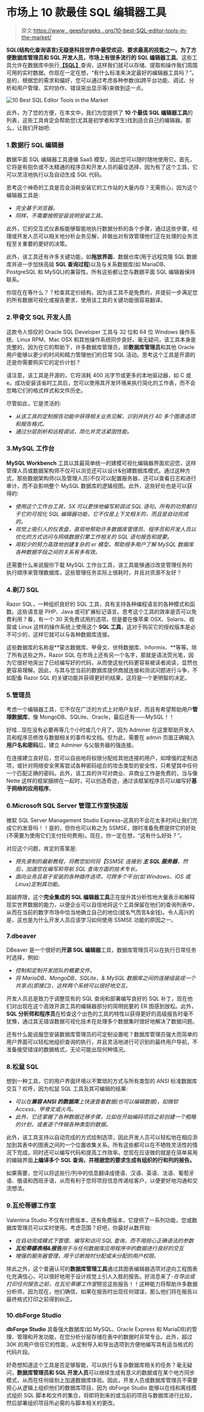# 市场上 10 款最佳 SQL 编辑器工具

> 原文:[https://www . geesforgeks . org/10-best-SQL-editor-tools-in-the-market/](https://www.geeksforgeeks.org/10-best-sql-editor-tools-in-the-market/)

**SQL(结构化查询语言)**无疑是科技世界中最受欢迎、要求最高的技能之一。为了方便数据库管理员和 SQL 开发人员，市场上有很多**流行的 SQL 编辑器工具**。这些工具允许在数据库中执行[**【SQL】**](https://www.geeksforgeeks.org/sql-tutorial/)查询，这样我们就可以存储、提取和操作我们周围可用的实时数据。你现在一定在想，“有什么标准来决定最好的编辑器工具吗？”。是的，根据您的需求和偏好，您可以通过考虑各种参数(如跨平台功能、调试、分析和用户管理、实时协作、错误突出显示等)来做到这一点。

![10 Best SQL Editor Tools in the Market](img/c019d20ae68fd40ce05c167aad008ddd.png)

此外，为了您的方便，在本文中，我们为您提供了 **10 个最佳 SQL 编辑器工具**的列表，这些工具肯定会帮助您(尤其是初学者和学生)找到适合自己的编辑器。那么，让我们开始吧:

### 1.数据行 SQL 编辑器

数据平面 SQL 编辑器工具遵循 SaaS 模型，因此您可以随时随地使用它。首先，它将是有抱负或不太精通的程序员和开发人员的最佳选择，因为有了这个工具，它可以灵活地执行以及自动生成 SQL 代码。

思考这个神奇的工具是否会消耗安装它的工作站的大量内存？无需担心，因为这个编辑器工具是:

*   *完全基于浏览器。*
*   *同样，不需要按照安装说明安装工具。*

此外，它的交互式仪表板能够智能地执行数据分析的各个步骤，通过这些步骤，经理或开发人员可以相关地分析业务见解，并做出对有效管理他们正在处理的业务流程至关重要的更好的决策。

此外，该工具还有许多关键功能，如**拖放界面**、数据仓库(用于远程克隆 SQL 数据库并进一步加快高级 **SQL 查询过程**)以及与关系数据库(如 MariaDB、PostgreSQL 和 MySQL)的兼容性。所有这些都让您与数据平面 SQL 编辑器保持联系。

你现在在等什么？？检查其定价结构，因为该工具不是免费的，并提前一步满足您的所有数据可视化或报告要求，使用该工具的关键功能很容易翻译。

### 2.甲骨文 SQL 开发人员

这款令人惊叹的 Oracle SQL Developer 工具与 32 位和 64 位 Windows 操作系统、Linux RPM、Mac OSX 和其他操作系统同步良好。毫无疑问，该工具本身是完整的，因为在它的帮助下，许多数据库管理员，即**数据库管理员**和其他 Oracle 用户能够以更少的时间和精力管理他们的日常 SQL 活动。思考这个工具是开源的还是你需要购买它的定价计划？

请注意，该工具是开源的，它将消耗 400 兆字节或更多的本地驱动器，如 C 或 e。成功安装该省时工具后，您可以使用其开发环境来执行简化的工作表，而不会忽略它们的格式样式和文件历史。

尽管如此，它是灵活的:

*   *从该工具的定制报告功能中获得相关业务见解，识别并执行 40 多个图表选项和报告格式。*
*   *通过分层剖析和远程调试，简化并灵活紧固性能。*

### 3.MySQL 工作台

**MySQL Workbench** 工具以其最简单统一的建模可视化编辑器界面欢迎您，这样管理人员或数据架构师不仅可以浏览还可以设计&创建数据库模式。通过这种方式，那些数据架构师(以及管理人员)不仅可以配置服务器，还可以查看日志和进行审计，而不会影响整个 MySQL 数据库的逻辑视图。此外，这些好处也是可以获得的:

*   *使用这个工作台工具，5X 可以更快地编写和调试 SQL 语句。所有的功劳都归于它的可视化 SQL 编辑器功能，它不仅是上下文相关的，而且是自动完成的。*
*   *视觉上吸引人的仪表盘，直观地帮助许多数据库管理员、程序员和开发人员以优化的方式访问与网络数据引擎工作相关的 SQL 语句报告和提要。*
*   *用较少的努力高效地创建复杂的 er 模型，帮助很多用户了解 MySQL 数据库各种数据字段之间的关系有多有效。*

还需要什么来说服你下载 MySQL 工作台工具，该工具能够通过改变管理任务的执行顺序来管理数据库，这些管理任务实际上很耗时，并且对资源不友好？

### 4.剃刀 SQL

Razor SQL，一种组织良好的 SQL 工具，具有支持各种编程语言的各种模式和函数。这些语言是 PHP、Java 或可扩展标记语言。思考这个工具的效率是否可以免费利用？看，有一个 30 天免费试用的选项，但是要在像苹果 OSX、Solaris、视窗或 Linux 这样的操作系统上使用这个 **SQL 工具**，这对于购买它的授权版本是必不可少的，这样它就可以与各种数据库连接。

这些数据库的名称是**蒙古数据库、甲骨文、伏特数据库、Informix、**等等。除了所有这些之外，Razor SQL 在市场上还有另一个名字，那就是语法荧光笔，因为它很好地突出了已经编写好的代码，从而使这些代码更容易被读者阅读，显然也更容易理解。因此，与其与您当前的数据库提供商就连接和测试问题进行斗争，不如配备 Razor SQL 的关键功能并获得更好的结果，这将是一个更明智的决定。

### 5.管理员

考虑一个编辑器工具，它不仅在广泛的方式上对用户友好，而且有希望帮助用户**管理数据库**，像 MongoDB、SQLite、Oracle，最后还有——MySQL！！

好哇…现在没有必要再等几个小时或几个月了，因为 Adminer 在这里帮助开发人员和程序员修改与数据相关的事件和文档。但为此，需要在 admin 页面正确输入**用户名和密码**后，建立 Adminer 与父服务器的强连接。

在连接建立良好后，您可以自由地将权限分配给其他连接的用户，如增强的定制选项，或针对网络安全黑客尝试各种密码组合的攻击类型的安全性，只希望其中任何一个匹配正确的密码。此外，该工具的许可对商业、非商业工作是免费的，当与像 Nette 这样的框架捆绑在一起时，可以创造奇迹，通过该框架程序员可以编写好**基于网络的应用程序**。

### 6.Microsoft SQL Server 管理工作室快速版

微软 SQL Server Management Studio Express–这真的不会花太多时间让我们完成它的发音吗！！是的，但你也可以称之为 SSMSE，随时准备免费提供它的好处(不需要为使用它们支付任何费用)。现在，你一定在想，“这有什么好处？”。

对应这个问题，肯定的答案是:

*   *预先录制的最新教程，将教您如何将【SSMSE 连接到* ***主 SQL 服务器**，然后，加速您在编写和导航 SQL 查询方面的技术专长。*
*   *面向业务且易于安装的各种插件选项，可跨多个平台(如 Windows、iOS 或 Linux)定制其功能。*

超越界限，这个**完全集成的 SQL 编辑器工具**正在提升其分析性地大量表示和解释现实世界数据的能力，以便企业可以自信地将这个工具保留在他们的查询列表中，从而在当前的数字市场中恰当地确立自己的地位(就名气而言&金钱)。令人高兴的是，这也是为什么开发人员应该学习如何使用 SSMSE 功能的原因之一。

### 7.dbeaver

DBeaver 是一个很好的**开源 SQL 编辑器**工具，数据库管理员可以在执行日常任务时选择，例如:

*   *控制和定制开发团队的概要文件。*
*   *将 MariaDB、MongoDB、SQLite、& MySQL 数据库之间的连接组装成一个共享点(即接口)，这样两个系统可以很好地交互。*

开发人员总是致力于调整现有的 SQL 查询和部署编写良好的 SQL 补丁，现在他们对出现在这个高效开源工具的编辑器部分的简明扼要的 ER 图感到放松。此外， **SQL 分析师和程序员**在检查这个出色的工具的特性以获得更好的高级报告时毫不犹豫，通过其无错误数据可视化技术在处理多个数据集时很好地解决了数据问题。

还有什么能说服您安装数据库管理员的可定制设置呢？数据库管理员强大而简单的用户界面可以轻松地组织查询的执行，并且灵活地进行可识别的最终用户导航，不准备接受错误的数据格式，无论可能出现何种情况。

### 8.松鼠 SQL

想到一种工具，它的用户界面环境以不繁琐的方式与所有类型的 ANSI 标准数据库交互？欢呼，因为松鼠 SQL 工具及其可编辑的结果:

*   *可以在**兼容 ANSI 的数据库**上快速查看数据(也可以编辑数据)，如微软 Access、甲骨文或火鸟。*
*   *此外，它还掌握了各种数据迁移步骤，比如在开始编码项目之前创建一个粗略的计划，或者逐个传输各种类型的数据。*

此外，该工具支持以自动完成的方式绘制选项，因此开发人员可以轻松地在相应添加到其表中的图表之间的一个位置收集关系。所有这些都可以在不牺牲灵活性的情况下完成，同时还可以编写代码和提高工作效率。您现在应该做的就是在简单易用的编辑界面**上编译多个 SQL 查询，并根据您的要求生成有组织的行和列的报告。**

如果需要，您可以将这些行/列中的信息翻译成德语、汉语、英语、法语、葡萄牙语、俄语和西班牙语，从而有利于您将项目信息传递给客户，以便更好地沟通和交流想法。

### 9.瓦伦蒂娜工作室

Valentina Studio 不仅有付费版本，还有免费版本，它提供了一系列功能，您或数据库管理员可以实时使用。考虑范围？好吧，你最好从数开始:

*   *在自动完成模式下管理、编写和访问 SQL 查询，而不用担心正确语法的参数*
*   ***瓦伦蒂娜表格&报告**用于与任何数据库应用程序中的数据进行良好的交互*
*   *增强的服务器管理，用于诊断按时分配或未分配的用户权限。*

除此之外，这个普遍认可的**数据库管理工具**通过其图表编辑器选项对逆向工程图表化充满信心，可以很好地用于设计视觉上引人入胜的报告。好消息来了-*在导出或打印任何报告之前，在瓦伦蒂娜工作室*预览这些报告！！这种能力将帮助许多数据分析师，因为现在，他们确信，如果在报告时出现任何错误，那么他们将在报告以最终格式打印之前得到纠正。

### 10.dbForge Studio

**dbForge Studio** 具备强大数据库(如 MySQL、Oracle Express 和 MariaDB)的管理、管理和开发功能，在您分析分层存储在表中的数据时非常专业。此外，超过 30K 的用户信任它的性能，从定制导入和导出选项到方便地编写具有适当格式的代码片段。

好奇想知道这个工具是否足够智能，可以执行与复杂数据库相关的任务？毫无疑问，**数据库管理员和 SQL 开发人员**可以继续生成有意义的数据或在某个地方同步模式，从而在任何级别上加速数据库体验。因此，开发人员或数据库管理员不需要担心从逻辑上组织他们的数据库项目，因为 dbForge Studio 能够以在线和离线模式组织 SQL 脚本和文件的集合，将即将到来的或当前的项目与数据库进行比较，然后部署组织项目所必需的与脚本相关的更改。